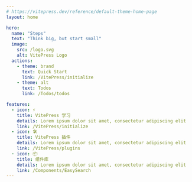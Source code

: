 ```yaml
---
# https://vitepress.dev/reference/default-theme-home-page
layout: home

hero:
  name: "Steps"
  text: "Think big, but start small"
  image:
    src: /logo.svg
    alt: VitePress Logo
  actions:
    - theme: brand
      text: Quick Start
      link: /VitePress/initialize
    - theme: alt
      text: Todos
      link: /Todos/todos

features:
  - icon: ⚡️
    title: VitePress 学习
    details: Lorem ipsum dolor sit amet, consectetur adipiscing elit
    link: /VitePress/initialize
  - icon: 🛠️
    title: VitePress 插件
    details: Lorem ipsum dolor sit amet, consectetur adipiscing elit
    link: /VitePress/plugins
  - icon: 📦
    title: 组件库
    details: Lorem ipsum dolor sit amet, consectetur adipiscing elit
    link: /Components/EasySearch
---
```


<DataPanel />
